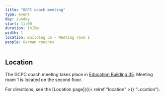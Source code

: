 ```yaml
---
title: "GCPC coach meeting"
type: event
day: sunday
start: 11:00
duration: 1h15m
width: 1
location: Building 35 - Meeting room 1
people: German coaches
---
```

## Location
The GCPC coach meeting takes place in [Education Building 35](https://map.tudelftcampus.nl/poi/education-building-35/).
Meeting room 1 is located on the second floor.

For directions, see the [Location page]({{< relref "location" >}} "Location").
